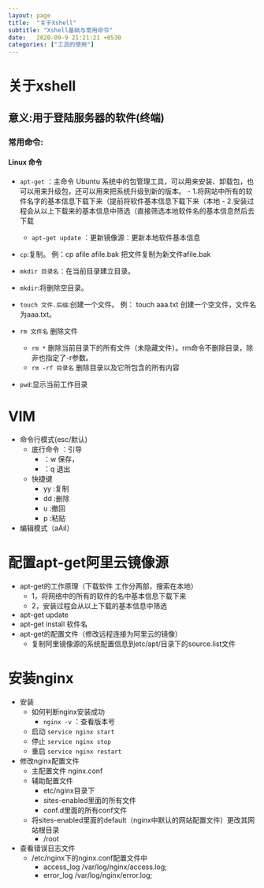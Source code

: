 ```yaml
---
layout: page
title:  "关于Xshell"
subtitle: "Xshell基础与常用命令"
date:   2020-09-9 21:21:21 +0530
categories: ["工具的使用"]
---
```


# 关于xshell

## 意义:用于登陆服务器的软件(终端)

### 常用命令:

#### Linux 命令

- `apt-get` ：主命令 Ubuntu 系统中的包管理工具，可以用来安装、卸载包，也可以用来升级包，还可以用来把系统升级到新的版本。
		- 1.将网站中所有的软件名字的基本信息下载下来（提前将软件基本信息下载下来（本地
		- 2.安装过程会从以上下载来的基本信息中筛选（直接筛选本地软件名的基本信息然后去下载
	- `apt-get update` ：更新镜像源：更新本地软件基本信息

- `cp`:复制。 例：cp afile afile.bak 把文件复制为新文件afile.bak	
- `mkdir 目录名`：在当前目录建立目录。
- `mkdir`:将删除空目录。
- `touch 文件.后缀`:创建一个文件。 例： touch aaa.txt  创建一个空文件，文件名为aaa.txt。
- `rm 文件名` 删除文件
    - `rm *` 删除当前目录下的所有文件（未隐藏文件）。rm命令不删除目录，除非也指定了-r参数。
    - `rm -rf 目录名` 删除目录以及它所包含的所有内容
-  `pwd`:显示当前工作目录

# VIM
- 命令行模式(esc/默认)
	- 底行命令 ：引导
		- ：w 保存，
		- ：q 退出 
	- 快捷键
		- yy :复制
		- dd :删除
		- u :撤回
		- p :粘贴
- 编辑模式（aAiI）

# 配置apt-get阿里云镜像源
- apt-get的工作原理（下载软件 工作分两部，搜索在本地）
	- 1，将网络中的所有的软件的名中基本信息下载下来
	- 2，安装过程会从以上下载的基本信息中筛选
- apt-get update
- apt-get install 软件名
- apt-get的配置文件（修改远程连接为阿里云的镜像）
	- 复制阿里镜像源的系统配置信息到etc/apt/目录下的source.list文件

# 安装nginx
- 安装 
	- 如何判断nginx安装成功
		- `nginx -v` ：查看版本号
	- 启动 `service nginx start`
	- 停止 `service nginx stop`
	- 重启 `service nginx restart`
- 修改nginx配置文件
	- 主配置文件 nginx.conf
	- 辅助配置文件
		- etc/nginx目录下
		- sites-enabled里面的所有文件
		- conf.d里面的所有conf文件
	- 将sites-enabled里面的default（nginx中默认的网站配置文件）更改其网站根目录
		- /root
- 查看错误日志文件
	- /etc/nginx下的nginx.conf配置文件中
		- access_log /var/log/nginx/access.log;
		- error_log /var/log/nginx/error.log;